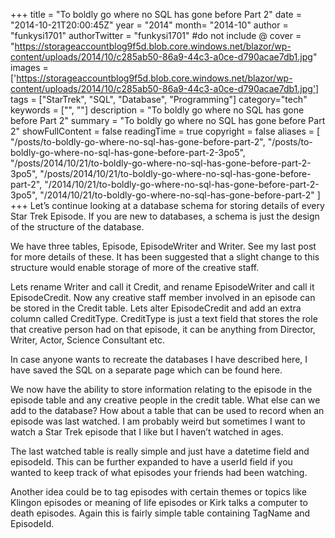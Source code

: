 +++
title = "To boldly go where no SQL has gone before Part 2"
date = "2014-10-21T20:00:45Z"
year = "2014"
month= "2014-10"
author = "funkysi1701"
authorTwitter = "funkysi1701" #do not include @
cover = "https://storageaccountblog9f5d.blob.core.windows.net/blazor/wp-content/uploads/2014/10/c285ab50-86a9-44c3-a0ce-d790acae7db1.jpg"
images = ['https://storageaccountblog9f5d.blob.core.windows.net/blazor/wp-content/uploads/2014/10/c285ab50-86a9-44c3-a0ce-d790acae7db1.jpg']
tags = ["StarTrek", "SQL", "Database", "Programming"]
category="tech"
keywords = ["", ""]
description = "To boldly go where no SQL has gone before Part 2"
summary = "To boldly go where no SQL has gone before Part 2"
showFullContent = false
readingTime = true
copyright = false
aliases = [
    "/posts/to-boldly-go-where-no-sql-has-gone-before-part-2",
    "/posts/to-boldly-go-where-no-sql-has-gone-before-part-2-3po5",
    "/posts/2014/10/21/to-boldly-go-where-no-sql-has-gone-before-part-2-3po5",
    "/posts/2014/10/21/to-boldly-go-where-no-sql-has-gone-before-part-2",
    "/2014/10/21/to-boldly-go-where-no-sql-has-gone-before-part-2-3po5",
    "/2014/10/21/to-boldly-go-where-no-sql-has-gone-before-part-2"
]
+++
Let’s continue looking at a database schema for storing details of every Star Trek Episode. If you are new to databases, a schema is just the design of the structure of the database.

We have three tables, Episode, EpisodeWriter and Writer. See my last post for more details of these. It has been suggested that a slight change to this structure would enable storage of more of the creative staff.

Lets rename Writer and call it Credit, and rename EpisodeWriter and call it EpisodeCredit. Now any creative staff member involved in an episode can be stored in the Credit table. Lets alter EpisodeCredit and add an extra column called CreditType. CreditType is just a text field that stores the role that creative person had on that episode, it can be anything from Director, Writer, Actor, Science Consultant etc.

In case anyone wants to recreate the databases I have described here, I have saved the SQL on a separate page which can be found here.

We now have the ability to store information relating to the episode in the episode table and any creative people in the credit table. What else can we add to the database? How about a table that can be used to record when an episode was last watched. I am probably weird but sometimes I want to watch a Star Trek episode that I like but I haven’t watched in ages.

The last watched table is really simple and just have a datetime field and episodeId. This can be further expanded to have a userId field if you wanted to keep track of what episodes your friends had been watching.

Another idea could be to tag episodes with certain themes or topics like Klingon episodes or meaning of life episodes or Kirk talks a computer to death episodes. Again this is fairly simple table containing TagName and EpisodeId.